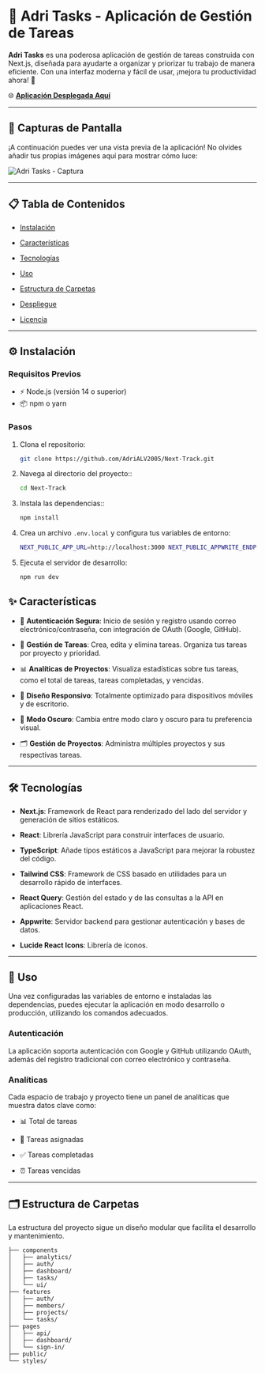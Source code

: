 
# 🎯 Adri Tasks - Aplicación de Gestión de Tareas

  

**Adri Tasks** es una poderosa aplicación de gestión de tareas construida con Next.js, diseñada para ayudarte a organizar y priorizar tu trabajo de manera eficiente. Con una interfaz moderna y fácil de usar, ¡mejora tu productividad ahora! 🚀

  

🌐 **[Aplicación Desplegada Aquí](https://next-track-three.vercel.app/)**

  

---

  

## 📸 Capturas de Pantalla

  

¡A continuación puedes ver una vista previa de la aplicación! No olvides añadir tus propias imágenes aquí para mostrar cómo luce:

  

![Adri Tasks - Captura](https://cloud.appwrite.io/v1/storage/buckets/670ec39e0028f7dbcce7/files/6719646f002728ae3edf/view?project=670b70f8003c79dae435&project=670b70f8003c79dae435&mode=admin)

  

---

  

## 📋 Tabla de Contenidos

  

- [Instalación](#instalación)

- [Características](#características)

- [Tecnologías](#tecnologías)

- [Uso](#uso)

- [Estructura de Carpetas](#estructura-de-carpetas)

- [Despliegue](#despliegue)

- [Licencia](#licencia)

  

---

  


## ⚙️ Instalación

### Requisitos Previos

- ⚡ Node.js (versión 14 o superior)
- 📦 npm o yarn

### Pasos

1. Clona el repositorio:

   ```bash
   git clone https://github.com/AdriALV2005/Next-Track.git
1. Navega al directorio del proyecto::

   ```bash
   cd Next-Track
1. Instala las dependencias::

   ```bash
   npm install
1. Crea un archivo `.env.local` y configura tus variables de entorno:

   ```bash
   NEXT_PUBLIC_APP_URL=http://localhost:3000 NEXT_PUBLIC_APPWRITE_ENDPOINT=<tu-endpoint-de-appwrite> NEXT_PUBLIC_APPWRITE_PROJECT=<tu-id-del-proyecto> NEXT_PUBLIC_APPWRITE_DATABASE_ID=<tu-id-de-la-base-de-datos> NEXT_PUBLIC_APPWRITE_WORKSPACES_ID=<tu-id-de-workspaces> NEXT_PUBLIC_APPWRITE_MEMBERS_ID=<tu-id-de-miembros> NEXT_PUBLIC_APPWRITE_PROJECTS_ID=<tu-id-de-proyectos> NEXT_PUBLIC_APPWRITE_TASKS_ID=<tu-id-de-tareas> NEXT_PUBLIC_APPWRITE_IMAGES_BUCKET_ID=<tu-id-del-bucket-de-imágenes> NEXT_APPWRITE_KEY=<tu-clave-appwrite>
1. Ejecuta el servidor de desarrollo:

   ```bash
   npm run dev
## ✨ Características

  

- 🔐 **Autenticación Segura**: Inicio de sesión y registro usando correo electrónico/contraseña, con integración de OAuth (Google, GitHub).

- 📝 **Gestión de Tareas**: Crea, edita y elimina tareas. Organiza tus tareas por proyecto y prioridad.

- 📊 **Analíticas de Proyectos**: Visualiza estadísticas sobre tus tareas, como el total de tareas, tareas completadas, y vencidas.

- 📱 **Diseño Responsivo**: Totalmente optimizado para dispositivos móviles y de escritorio.

- 🌙 **Modo Oscuro**: Cambia entre modo claro y oscuro para tu preferencia visual.

- 🗂️ **Gestión de Proyectos**: Administra múltiples proyectos y sus respectivas tareas.

  

---

  

## 🛠️ Tecnologías

  

-  **Next.js**: Framework de React para renderizado del lado del servidor y generación de sitios estáticos.

-  **React**: Librería JavaScript para construir interfaces de usuario.

-  **TypeScript**: Añade tipos estáticos a JavaScript para mejorar la robustez del código.

-  **Tailwind CSS**: Framework de CSS basado en utilidades para un desarrollo rápido de interfaces.

-  **React Query**: Gestión del estado y de las consultas a la API en aplicaciones React.

-  **Appwrite**: Servidor backend para gestionar autenticación y bases de datos.

-  **Lucide React Icons**: Librería de íconos.

  

---

  

## 🚀 Uso

  

Una vez configuradas las variables de entorno e instaladas las dependencias, puedes ejecutar la aplicación en modo desarrollo o producción, utilizando los comandos adecuados.

  

### Autenticación

  

La aplicación soporta autenticación con Google y GitHub utilizando OAuth, además del registro tradicional con correo electrónico y contraseña.

  

### Analíticas

  

Cada espacio de trabajo y proyecto tiene un panel de analíticas que muestra datos clave como:

  

- 📊 Total de tareas

- 👤 Tareas asignadas

- ✅ Tareas completadas

- ⏰ Tareas vencidas

  

---

  

## 🗂️ Estructura de Carpetas

  

La estructura del proyecto sigue un diseño modular que facilita el desarrollo y mantenimiento.

```
├── components
│   ├── analytics/
│   ├── auth/
│   ├── dashboard/
│   ├── tasks/
│   └── ui/
├── features
│   ├── auth/
│   ├── members/
│   ├── projects/
│   └── tasks/
├── pages
│   ├── api/
│   ├── dashboard/
│   └── sign-in/
├── public/
└── styles/
